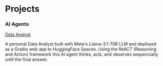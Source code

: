 # Projects
### AI Agents

<a href="https://dacho688.github.io/Data_Analyst">Data Analyst</a>

A personal Data Analyst built with Meta's Llama-3.1-70B LLM and deployed as a Gradio web app to HuggingFace Spaces. Using the ReACT (Reasoning and Action) framework this AI agent thinks, acts, and observes sequencially until the final answer. 
